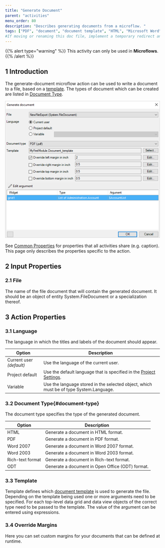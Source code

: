 ```yaml
---
title: "Generate Document"
parent: "activities"
menu_order: 80
description: "Describes generating documents from a microflow. "
tags: ["PDF", "document", "document template", "HTML", "Microsoft Word", "ODT", "studio pro"]
#If moving or renaming this doc file, implement a temporary redirect and let the respective team know they should update the URL in the product. See Mapping to Products for more details.
---
```


{{% alert type="warning" %}}
This activity can only be used in **Microflows**.
{{% /alert %}}

## 1 Introduction

The generate-document microflow action can be used to write a document to a file, based on a [template](document-templates). The types of document which can be created are listed in [Document Type](#document-type).

![](attachments/819203/918200.png)

See [Common Properties](microflow-element-common-properties) for properties that all activities share (e.g. caption). This page only describes the properties specific to the action.

## 2 Input Properties

### 2.1 File

The name of the file document that will contain the generated document. It should be an object of entity System.FileDocument or a specialization thereof.

## 3 Action Properties

### 3.1 Language

The language in which the titles and labels of the document should appear.

| Option | Description |
| --- | --- |
| Current user *(default)*  | Use the language of the current user. |
| Project default | Use the default language that is specified in the [Project Settings](project-settings). |
| Variable | Use the language stored in the selected object, which must be of type System.Language. |

### 3.2 Document Type{#document-type}

The document type specifies the type of the generated document.

| Option | Description |
| --- | --- |
| HTML | Generate a document in HTML format. |
| PDF | Generate a document in PDF format. |
| Word 2007 | Generate a document in Word 2007 format. |
| Word 2003 | Generate a document in Word 2003 format. |
| Rich-text format | Generate a document in Rich-text format. |
| ODT | Generate a document in Open Office (ODT) format. |

### 3.3 Template

Template defines which [document template](document-templates) is used to generate the file. Depending on the template being used one or more arguments need to be specified. For each top-level data grid and data view objects of the correct type need to be passed to the template. The value of the argument can be entered using expressions.

### 3.4 Override Margins

Here you can set custom margins for your documents that can be defined at runtime.
